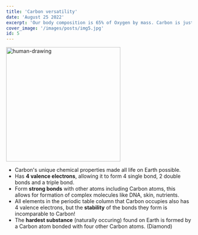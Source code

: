 ```yaml
---
title: 'Carbon versatility'
date: 'August 25 2022'
excerpt: 'Our body composition is 65% of Oxygen by mass. Carbon is just 18%. Despite the elemental makeup of our bodies, we are carbon-based creatures. '
cover_image: '/images/posts/img5.jpg'
id: 5
---
```


<img src='/images/posts/img5.jpg' width='310' alt='human-drawing' />

- Carbon's unique chemical properties made all life on Earth possible.
- Has **4 valence electrons**, allowing it to form 4 single bond, 2 double bonds and a triple bond.
- Form **strong bonds** with other atoms including Carbon atoms, this allows for formation of complex molecules like DNA, skin, nutrients.
- All elements in the periodic table column that Carbon occupies also has 4 valence electrons, but the **stability** of the bonds they form is incomparable to Carbon!
- The **hardest substance** (naturally occuring) found on Earth is formed by a Carbon atom bonded with four other Carbon atoms. (Diamond)

